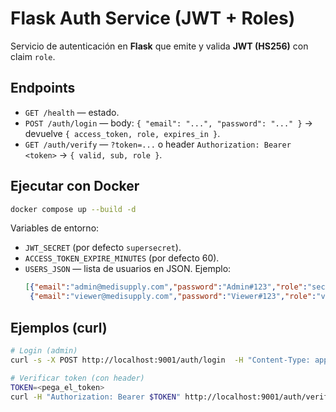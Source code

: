 # Flask Auth Service (JWT + Roles)

Servicio de autenticación en **Flask** que emite y valida **JWT (HS256)** con claim `role`.

## Endpoints
- `GET /health` — estado.
- `POST /auth/login` — body: `{ "email": "...", "password": "..." }` → devuelve `{ access_token, role, expires_in }`.
- `GET /auth/verify` — `?token=...` o header `Authorization: Bearer <token>` → `{ valid, sub, role }`.

## Ejecutar con Docker
```bash
docker compose up --build -d
```

Variables de entorno:
- `JWT_SECRET` (por defecto `supersecret`).
- `ACCESS_TOKEN_EXPIRE_MINUTES` (por defecto 60).
- `USERS_JSON` — lista de usuarios en JSON. Ejemplo:
  ```json
  [{"email":"admin@medisupply.com","password":"Admin#123","role":"security_admin"},
   {"email":"viewer@medisupply.com","password":"Viewer#123","role":"viewer"}]
  ```

## Ejemplos (curl)
```bash
# Login (admin)
curl -s -X POST http://localhost:9001/auth/login  -H "Content-Type: application/json"  -d '{"email":"admin@medisupply.com","password":"Admin#123"}'

# Verificar token (con header)
TOKEN=<pega_el_token>
curl -H "Authorization: Bearer $TOKEN" http://localhost:9001/auth/verify
```

